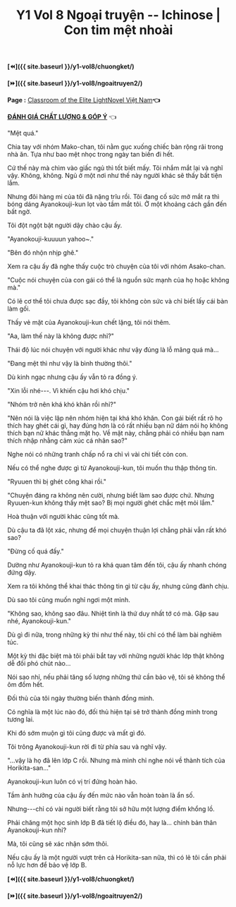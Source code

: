 ﻿---
layout: post
title: Y1 Vol 8 Ngoại truyện -- Ichinose | Con tim mệt nhoài
permalink: /y1-vol8/ngoaitruyen1/
---

**[⏪]({{ site.baseurl }}/y1-vol8/chuongket/)**

**[⏩]({{ site.baseurl }}/y1-vol8/ngoaitruyen2/)**

**Page :** [Classroom of the Elite LightNovel Việt Nam](http://facebook.com/Classroom.of.the.Elite.VN)**👈**

[**ĐÁNH GIÁ CHẤT LƯỢNG & GÓP Ý**](https://bit.ly/danhgiagopy) 👈

\"Mệt quá.\"

Chia tay với nhóm Mako-chan, tôi nằm gục xuống chiếc bàn rộng rãi trong nhà ăn. Tựa như bao mệt nhọc trong ngày tan biến đi hết.

Cứ thế này mà chìm vào giấc ngủ thì tốt biết mấy. Tôi nhắm mắt lại và nghĩ vậy. Không, không. Ngủ ở một nơi như thế này người khác sẽ thấy bất tiện lắm.

Nhưng đôi hàng mi của tôi đã nặng trĩu rồi. Tôi đang cố sức mở mắt ra thì bóng dáng Ayanokouji-kun lọt vào tầm mắt tôi. Ở một khoảng cách gần đến bất ngờ.

Tôi đột ngột bật người dậy chào cậu ấy.

\"Ayanokouji-kuuuun yahoo\~.\"

\"Bên đó nhộn nhịp ghê.\"

Xem ra cậu ấy đã nghe thấy cuộc trò chuyện của tôi với nhóm Asako-chan.

\"Cuộc nói chuyện của con gái có thể là nguồn sức mạnh của họ hoặc không mà.\"

Có lẽ cơ thể tôi chưa được sạc đầy, tôi không còn sức và chỉ biết lấy cái bàn làm gối.

Thấy vẻ mặt của Ayanokouji-kun chết lặng, tôi nói thêm.

\"Aa, làm thế này là không được nhỉ?\"

Thái độ lúc nói chuyện với người khác như vậy đúng là lỗ mãng quá mà...

\"Đang mệt thì như vậy là bình thường thôi.\"

Dù kinh ngạc nhưng cậu ấy vẫn tỏ ra đồng ý.

\"Xin lỗi nhé---. Vì khiến cậu hơi khó chịu.\"

\"Nhóm trở nên khá khó khăn rồi nhỉ?\"

\"Nên nói là việc lập nên nhóm hiện tại khá khó khăn. Con gái biết rất rõ họ thích hay ghét cái gì, hay đúng hơn là có rất nhiều bạn nữ dám nói họ không thích bạn nữ khác thẳng mặt họ. Về mặt này, chẳng phải có nhiều bạn nam thích nhập nhằng cảm xúc cá nhân sao?\"

Nghe nói có những tranh chấp nổ ra chỉ vì vài chi tiết cỏn con.

Nếu có thể nghe được gì từ Ayanokouji-kun, tôi muốn thu thập thông tin.

\"Ryuuen thì bị ghét công khai rồi.\"

\"Chuyện đáng ra không nên cười, nhưng biết làm sao được chứ. Nhưng Ryuuen-kun không thấy mệt sao? Bị mọi người ghét chắc mệt mỏi lắm.\"

Hoà thuận với người khác cũng tốt mà.

Dù cậu ta đã lột xác, nhưng để mọi chuyện thuận lợi chẳng phải vẫn rất khó sao?

\"Đừng cố quá đấy.\"

Dường như Ayanokouji-kun tỏ ra khá quan tâm đến tôi, cậu ấy nhanh chóng đứng dậy.

Xem ra tôi không thể khai thác thông tin gì từ cậu ấy, nhưng cũng đành chịu.

Dù sao tôi cũng muốn nghỉ ngơi một mình.

\"Không sao, không sao đâu. Nhiệt tình là thứ duy nhất tớ có mà. Gặp sau nhé, Ayanokouji-kun.\"

Dù gì đi nữa, trong những kỳ thi như thế này, tôi chỉ có thể làm bài nghiêm túc.

Một kỳ thi đặc biệt mà tôi phải bắt tay với những người khác lớp thật không dễ đối phó chút nào...

Nói sao nhỉ, nếu phải tăng số lượng những thứ cần bảo vệ, tôi sẽ không thể ôm đồm hết.

Đối thủ của tôi ngày thường biến thành đồng minh.

Có nghĩa là một lúc nào đó, đối thủ hiện tại sẽ trở thành đồng minh trong tương lai.

Khi đó sớm muộn gì tôi cũng được và mất gì đó.

Tôi trông Ayanokouji-kun rời đi từ phía sau và nghĩ vậy.

\"...vậy là họ đã lên lớp C rồi. Nhưng mà mình chỉ nghe nói về thành tích của Horikita-san...\"

Ayanokouji-kun luôn có vị trí đứng hoàn hảo.

Tầm ảnh hưởng của cậu ấy đến mức nào vẫn hoàn toàn là ẩn số.

Nhưng---chỉ có vài người biết rằng tôi sở hữu một lượng điểm khổng lồ.

Phải chăng một học sinh lớp B đã tiết lộ điều đó, hay là... chính bản thân Ayanokouji-kun nhỉ?

Mà, tôi cũng sẽ xác nhận sớm thôi.

Nếu cậu ấy là một người vượt trên cả Horikita-san nữa, thì có lẽ tôi cần phải nỗ lực hơn để bảo vệ lớp B.

**[⏪]({{ site.baseurl }}/y1-vol8/chuongket/)**

**[⏩]({{ site.baseurl }}/y1-vol8/ngoaitruyen2/)**
